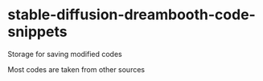 # stable-diffusion-dreambooth-code-snippets
Storage for saving modified codes

Most codes are taken from other sources
